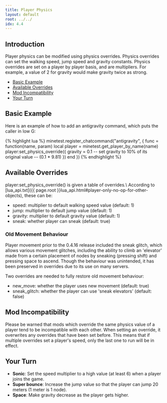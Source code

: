 ```yaml
---
title: Player Physics
layout: default
root: ../../
idx: 4.4
---
```


## Introduction

Player physics can be modified using physics overrides. Physics overrides can set the
walking speed, jump speed and gravity constants. Physics overrides are set on a player
by player basis, and are multipliers. For example, a value of 2 for gravity would make
gravity twice as strong.

* [Basic Example](#basic_example)
* [Available Overrides](#available_overrides)
* [Mod Incompatibility ](#mod_incompatibility)
* [Your Turn](#your_turn)

## Basic Example

Here is an example of how to add an antigravity command, which
puts the caller in low G:

{% highlight lua %}
minetest.register_chatcommand("antigravity", {
    func = function(name, param)
        local player = minetest.get_player_by_name(name)
        player:set_physics_override({
            gravity = 0.1 -- set gravity to 10% of its original value
                          -- (0.1 * 9.81)
        })
    end
})
{% endhighlight %}

## Available Overrides

player:set_physics_override() is given a table of overrides.\\
According to [lua_api.txt]({{ page.root }}lua_api.html#player-only-no-op-for-other-objects),
these can be:

* speed: multiplier to default walking speed value (default: 1)
* jump: multiplier to default jump value (default: 1)
* gravity: multiplier to default gravity value (default: 1)
* sneak: whether player can sneak (default: true)

### Old Movement Behaviour

Player movement prior to the 0.4.16 release included the sneak glitch, which
allows various movement glitches, including the ability
to climb an 'elevator' made from a certain placement of nodes by sneaking
(pressing shift) and pressing space to ascend. Though the behaviour was
unintended, it has been preserved in overrides due to its use on many servers.

Two overrides are needed to fully restore old movement behaviour:

* new_move: whether the player uses new movement (default: true)
* sneak_glitch: whether the player can use 'sneak elevators' (default: false)

## Mod Incompatibility

Please be warned that mods which override the same physics value of a player tend
to be incompatible with each other. When setting an override, it overwrites
any overrides that have been set before. This means that if multiple overrides set a
player's speed, only the last one to run will be in effect.

## Your Turn

* **Sonic**: Set the speed multiplier to a high value (at least 6) when a player joins the game.
* **Super bounce**: Increase the jump value so that the player can jump 20 meters (1 meter is 1 node).
* **Space**: Make gravity decrease as the player gets higher.

